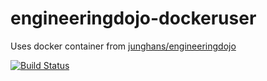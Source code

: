 engineeringdojo-dockeruser
==========================

Uses docker container from [junghans/engineeringdojo](https://github.com/junghans/engineeringdojo)

[![Build Status](https://travis-ci.org/junghans/engineeringdojo-dockeruser.svg?branch=master)](https://travis-ci.org/junghans/engineeringdojo-dockeruser)


